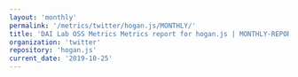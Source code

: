 ```yaml
---
layout: 'monthly'
permalink: '/metrics/twitter/hogan.js/MONTHLY/'
title: 'DAI Lab OSS Metrics Metrics report for hogan.js | MONTHLY-REPORT-2019-10-25'
organization: 'twitter'
repository: 'hogan.js'
current_date: '2019-10-25'
---
```

